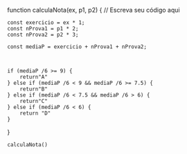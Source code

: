 function calculaNota(ex, p1, p2) {
  // Escreva seu código aqui

    const exercicio = ex * 1;
    const nProva1 = p1 * 2;
    const nProva2 = p2 * 3; 

    const mediaP = exercicio + nProva1 + nProva2; 

    
    
    if (mediaP /6 >= 9) {
        return"A"
    } else if (mediaP /6 < 9 && mediaP /6 >= 7.5) {
        return"B"
    } else if (mediaP /6 < 7.5 && mediaP /6 > 6) {
        return"C"
    } else if (mediaP /6 < 6) {
        return "D"
    }
}    

    calculaNota()